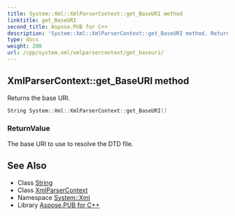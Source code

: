```yaml
---
title: System::Xml::XmlParserContext::get_BaseURI method
linktitle: get_BaseURI
second_title: Aspose.PUB for C++
description: 'System::Xml::XmlParserContext::get_BaseURI method. Returns the base URI in C++.'
type: docs
weight: 200
url: /cpp/system.xml/xmlparsercontext/get_baseuri/
---
```

## XmlParserContext::get_BaseURI method


Returns the base URI.

```cpp
String System::Xml::XmlParserContext::get_BaseURI()
```


### ReturnValue

The base URI to use to resolve the DTD file.

## See Also

* Class [String](../../../system/string/)
* Class [XmlParserContext](../)
* Namespace [System::Xml](../../)
* Library [Aspose.PUB for C++](../../../)
